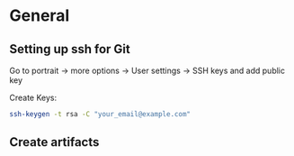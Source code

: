 # General

## Setting up ssh for Git

Go to portrait -> more options -> User settings -> SSH keys
and add public key

Create Keys:

```bash
ssh-keygen -t rsa -C "your_email@example.com"
```

## Create artifacts
